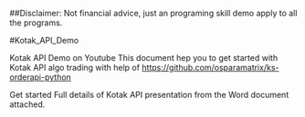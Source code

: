 ##Disclaimer: Not financial advice, just an programing skill demo apply to all the programs.

#Kotak_API_Demo

Kotak API Demo on Youtube
This document hep you to get started with Kotak API algo trading with help of https://github.com/osparamatrix/ks-orderapi-python

Get started Full details of Kotak API presentation from the Word document attached.
